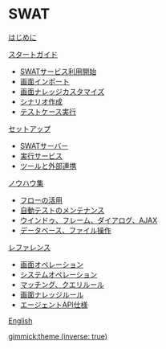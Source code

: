 # SWAT

[はじめに](index.md)

[スタートガイド]()

* [SWATサービス利用開始](guide_start.md)
* [画面インポート](guide_knowledge.md)
* [画面ナレッジカスタマイズ](guide_tuning.md)
* [シナリオ作成](guide_scenarios.md)
* [テストケース実行](guide_execution.md)
 
[セットアップ]()

* [SWATサーバー](setup_swat.md)
* [実行サービス](setup_execservices.md)
* [ツールと外部連携](setup_tools.md)

[ノウハウ集]()

* [フローの活用](article_flow.md)
* [自動テストのメンテナンス](article_maintenance.md)
* [ウインドゥ、フレーム、ダイアログ、AJAX](article_scenes.md)
* [データベース、ファイル操作](article_api_call.md)

[レファレンス]()

* [画面オペレーション](ref_web_operation.md)
* [システムオペレーション](ref_sys_operation.md)
* [マッチング、クエリルール](ref_mq_rule.md)
* [画面ナレッジルール](ref_knowledge_rule.md)
* [エージェントAPI仕様](ref_agent_api.md)

[English](/swat/)

[gimmick:theme (inverse: true)](bootstrap)
